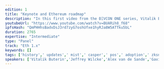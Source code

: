 ```yaml
---
edition: 1
title: "Keynote and Ethereum roadmap"
description: "In this first video from the ÐΞVCON ONE series, Vitalik Buterin, Jeffrey Wilcke, Alex van de Sande and Gavin Wood present the Ethereum roadmap."
youtubeUrl: "https://www.youtube.com/watch?v=BUARih8_f68"
ipfsHash: "QmPHHhsBadvDsJ3rd7zyG7oshUfxe1hyRJa8W5ATTku5bL"
duration: 2765
expertise: "Intermediate"
type: "Panel"
track: "Eth 1.x"
keywords: []
tags: ['history',' updates',' mist',' casper',' pos',' adoption',' zksnark',' privacy',' scalability',' zkproofs',' evm',' geth',' whisper',' swarm',' dapps',' client',' browser','Eth 1.x']
speakers: ['Vitalik Buterin','Jeffrey Wilcke','Alex van de Sande','Gavin Wood']
---
```

